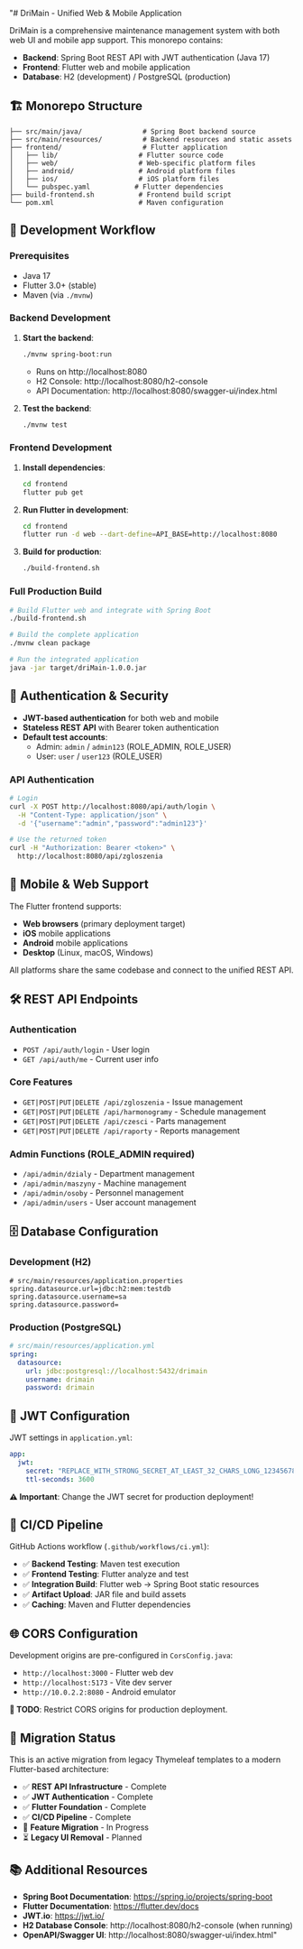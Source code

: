 "# DriMain - Unified Web & Mobile Application

DriMain is a comprehensive maintenance management system with both web UI and mobile app support. This monorepo contains:

- **Backend**: Spring Boot REST API with JWT authentication (Java 17)
- **Frontend**: Flutter web and mobile application
- **Database**: H2 (development) / PostgreSQL (production)

## 🏗️ Monorepo Structure

```
├── src/main/java/               # Spring Boot backend source
├── src/main/resources/          # Backend resources and static assets
├── frontend/                    # Flutter application
│   ├── lib/                    # Flutter source code
│   ├── web/                    # Web-specific platform files
│   ├── android/                # Android platform files
│   ├── ios/                    # iOS platform files
│   └── pubspec.yaml           # Flutter dependencies
├── build-frontend.sh           # Frontend build script
└── pom.xml                     # Maven configuration
```

## 🚀 Development Workflow

### Prerequisites

- Java 17
- Flutter 3.0+ (stable)
- Maven (via `./mvnw`)

### Backend Development

1. **Start the backend**:
   ```bash
   ./mvnw spring-boot:run
   ```
   - Runs on http://localhost:8080
   - H2 Console: http://localhost:8080/h2-console
   - API Documentation: http://localhost:8080/swagger-ui/index.html

2. **Test the backend**:
   ```bash
   ./mvnw test
   ```

### Frontend Development

1. **Install dependencies**:
   ```bash
   cd frontend
   flutter pub get
   ```

2. **Run Flutter in development**:
   ```bash
   cd frontend
   flutter run -d web --dart-define=API_BASE=http://localhost:8080
   ```

3. **Build for production**:
   ```bash
   ./build-frontend.sh
   ```

### Full Production Build

```bash
# Build Flutter web and integrate with Spring Boot
./build-frontend.sh

# Build the complete application
./mvnw clean package

# Run the integrated application
java -jar target/driMain-1.0.0.jar
```

## 🔐 Authentication & Security

- **JWT-based authentication** for both web and mobile
- **Stateless REST API** with Bearer token authentication
- **Default test accounts**:
  - Admin: `admin` / `admin123` (ROLE_ADMIN, ROLE_USER)
  - User: `user` / `user123` (ROLE_USER)

### API Authentication

```bash
# Login
curl -X POST http://localhost:8080/api/auth/login \
  -H "Content-Type: application/json" \
  -d '{"username":"admin","password":"admin123"}'

# Use the returned token
curl -H "Authorization: Bearer <token>" \
  http://localhost:8080/api/zgloszenia
```

## 📱 Mobile & Web Support

The Flutter frontend supports:
- **Web browsers** (primary deployment target)
- **iOS** mobile applications
- **Android** mobile applications
- **Desktop** (Linux, macOS, Windows) 

All platforms share the same codebase and connect to the unified REST API.

## 🛠️ REST API Endpoints

### Authentication
- `POST /api/auth/login` - User login
- `GET /api/auth/me` - Current user info

### Core Features
- `GET|POST|PUT|DELETE /api/zgloszenia` - Issue management
- `GET|POST|PUT|DELETE /api/harmonogramy` - Schedule management  
- `GET|POST|PUT|DELETE /api/czesci` - Parts management
- `GET|POST|PUT|DELETE /api/raporty` - Reports management

### Admin Functions (ROLE_ADMIN required)
- `/api/admin/dzialy` - Department management
- `/api/admin/maszyny` - Machine management
- `/api/admin/osoby` - Personnel management
- `/api/admin/users` - User account management

## 🗄️ Database Configuration

### Development (H2)
```properties
# src/main/resources/application.properties
spring.datasource.url=jdbc:h2:mem:testdb
spring.datasource.username=sa
spring.datasource.password=
```

### Production (PostgreSQL)
```yaml
# src/main/resources/application.yml
spring:
  datasource:
    url: jdbc:postgresql://localhost:5432/drimain
    username: drimain
    password: drimain
```

## 🔧 JWT Configuration

JWT settings in `application.yml`:
```yaml
app:
  jwt:
    secret: "REPLACE_WITH_STRONG_SECRET_AT_LEAST_32_CHARS_LONG_1234567890"
    ttl-seconds: 3600
```

**⚠️ Important**: Change the JWT secret for production deployment!

## 🔄 CI/CD Pipeline

GitHub Actions workflow (`.github/workflows/ci.yml`):

- ✅ **Backend Testing**: Maven test execution
- ✅ **Frontend Testing**: Flutter analyze and test
- ✅ **Integration Build**: Flutter web → Spring Boot static resources
- ✅ **Artifact Upload**: JAR file and build assets
- ✅ **Caching**: Maven and Flutter dependencies

## 🌐 CORS Configuration

Development origins are pre-configured in `CorsConfig.java`:
- `http://localhost:3000` - Flutter web dev
- `http://localhost:5173` - Vite dev server
- `http://10.0.2.2:8080` - Android emulator

**📝 TODO**: Restrict CORS origins for production deployment.

## 🚧 Migration Status

This is an active migration from legacy Thymeleaf templates to a modern Flutter-based architecture:

- ✅ **REST API Infrastructure** - Complete
- ✅ **JWT Authentication** - Complete  
- ✅ **Flutter Foundation** - Complete
- ✅ **CI/CD Pipeline** - Complete
- 🔄 **Feature Migration** - In Progress
- ⏳ **Legacy UI Removal** - Planned

## 📚 Additional Resources

- **Spring Boot Documentation**: https://spring.io/projects/spring-boot
- **Flutter Documentation**: https://flutter.dev/docs
- **JWT.io**: https://jwt.io/
- **H2 Database Console**: http://localhost:8080/h2-console (when running)
- **OpenAPI/Swagger UI**: http://localhost:8080/swagger-ui/index.html" 
